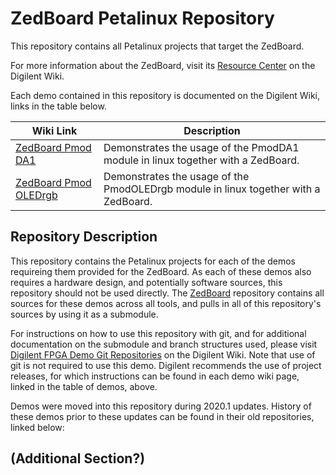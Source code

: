 # ZedBoard Petalinux Repository

This repository contains all Petalinux projects that target the ZedBoard.

For more information about the ZedBoard, visit its [Resource Center](https://reference.digilentinc.com/reference/programmable-logic/ZedBoard/start) on the Digilent Wiki.

Each demo contained in this repository is documented on the Digilent Wiki, links in the table below.

| Wiki Link | Description |
|-----------|-------------|
| [ZedBoard Pmod DA1]() | Demonstrates the usage of the PmodDA1 module in linux together with a ZedBoard. |
| [ZedBoard Pmod OLEDrgb]() | Demonstrates the usage of the PmodOLEDrgb module in linux together with a ZedBoard. |

## Repository Description

This repository contains the Petalinux projects for each of the demos requireing them provided for the ZedBoard. As each of these demos also requires a hardware design, and potentially software sources, this repository should not be used directly. The [ZedBoard](https://github.com/Digilent/ZedBoard) repository contains all sources for these demos across all tools, and pulls in all of this repository's sources by using it as a submodule.

For instructions on how to use this repository with git, and for additional documentation on the submodule and branch structures used, please visit [Digilent FPGA Demo Git Repositories](https://reference.digilentinc.com/reference/programmable-logic/documents/git) on the Digilent Wiki. Note that use of git is not required to use this demo. Digilent recommends the use of project releases, for which instructions can be found in each demo wiki page, linked in the table of demos, above.

Demos were moved into this repository during 2020.1 updates. History of these demos prior to these updates can be found in their old repositories, linked below:

## (Additional Section?)